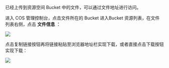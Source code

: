 已经上传到资源空间 Bucket 中的文件，可以通过文件地址进行访问。

进入 COS 管理控制台，点击文件所在的 Bucket 进入Bucket 资源列表，在文件列表右侧，点击 **文件信息** ：

![](http://imgcache.tce.fsphere.cn/static/mccdn.qcloud.com/static/img/4c1ef7bce00a3cbbb1766ead6ecca90f/image.png)

点击复制链接按钮再将链接粘贴至浏览器地址栏实现下载，或者直接点击下载按钮实现下载：

![](http://imgcache.tce.fsphere.cn/static/mccdn.qcloud.com/static/img/c9a9d680502a6101d5eee74388a01907/image.png)
